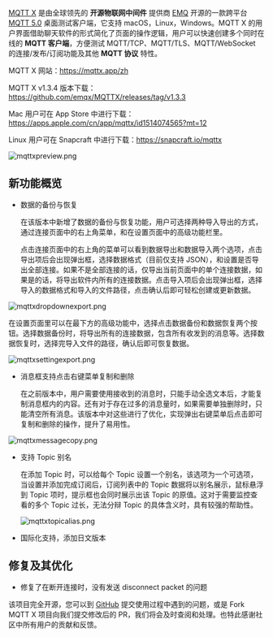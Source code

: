 [MQTT X](https://mqttx.app/zh) 是由全球领先的 **开源物联网中间件** 提供商 [EMQ](https://www.emqx.com/zh) 开源的一款跨平台 [MQTT 5.0](https://www.emqx.com/zh/mqtt/mqtt5) 桌面测试客户端，它支持 macOS，Linux，Windows。MQTT X 的用户界面借助聊天软件的形式简化了页面的操作逻辑，用户可以快速创建多个同时在线的 **MQTT 客户端**，方便测试 MQTT/TCP、MQTT/TLS、MQTT/WebSocket  的连接/发布/订阅功能及其他 **MQTT 协议** 特性。

MQTT X 网站：https://mqttx.app/zh

MQTT X v1.3.4 版本下载：https://github.com/emqx/MQTTX/releases/tag/v1.3.3

Mac 用户可在 App Store 中进行下载：https://apps.apple.com/cn/app/mqttx/id1514074565?mt=12

Linux 用户可在 Snapcraft 中进行下载：https://snapcraft.io/mqttx

![mqttxpreview.png](https://assets.emqx.com/images/ea395ae029b369e5cd0f046f82be5411.png)

## 新功能概览

- 数据的备份与恢复

  在该版本中新增了数据的备份与恢复功能，用户可选择两种导入导出的方式，通过连接页面中的右上角菜单，和在设置页面中的高级功能栏里。

  点击连接页面中的右上角的菜单可以看到数据导出和数据导入两个选项，点击导出项后会出现弹出框，选择数据格式（目前仅支持 JSON），和设置是否导出全部连接。如果不是全部连接的话，仅导出当前页面中的单个连接数据，如果是的话，将导出软件内所有的连接数据。点击导入项后会出现弹出框，选择导入的数据格式和导入的文件路径，点击确认后即可轻松创建或更新数据。

![mqttxdropdownexport.png](https://assets.emqx.com/images/a1dd6f04c01f361e7cfb390075127375.png)

  在设置页面里可以在最下方的高级功能中，选择点击数据备份和数据恢复两个按钮。选择数据备份时，将导出所有的连接数据，包含所有收发到的消息等。选择数据恢复时，选择完导入文件的路径，确认后即可恢复数据。

  ![mqttxsettingexport.png](https://assets.emqx.com/images/7ccd6f49e35e057f8a881a02fa9039ae.png)

- 消息框支持点击右键菜单复制和删除

  在之前版本中，用户需要使用接收到的消息时，只能手动全选文本后，才能复制消息框内的内容。还有对于存在过多的消息量时，如果需要单独删除时，只能清空所有消息。该版本中对这些进行了优化，实现弹出右键菜单后点击即可复制和删除的操作，提升了易用性。

![mqttxmessagecopy.png](https://assets.emqx.com/images/40a96271bfd2fc857ffa5e6dc14f0163.png)

- 支持 Topic 别名

  在添加 Topic 时，可以给每个 Topic 设置一个别名，该选项为一个可选项，当设置并添加完成订阅后，订阅列表中的 Topic 数据将以别名展示，鼠标悬浮到 Topic 项时，提示框也会同时展示出该 Topic 的原值。这对于需要监控查看的多个 Topic 过长，无法分辩 Topic 的具体含义时，具有较强的帮助性。

  ![mqttxtopicalias.png](https://assets.emqx.com/images/cb1b92c2088a05a19f845eb35041fc13.png)

- 国际化支持，添加日文版本

## 修复及其优化

- 修复了在断开连接时，没有发送 disconnect packet 的问题

该项目完全开源，您可以到 [GitHub](https://github.com/emqx/MQTTX/issues?q=is%3Aissue+is%3Aopen+sort%3Aupdated-desc) 提交使用过程中遇到的问题，或是 Fork MQTT X 项目向我们提交修改后的 PR，我们将会及时查阅和处理。也特此感谢社区中所有用户的贡献和反馈。
